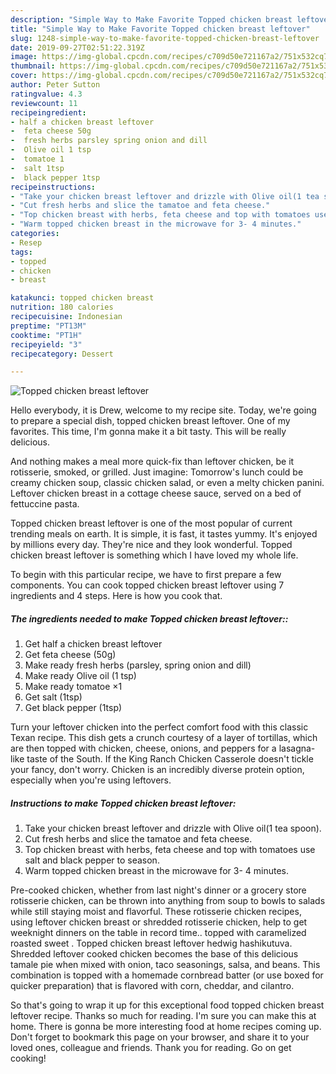```yaml
---
description: "Simple Way to Make Favorite Topped chicken breast leftover"
title: "Simple Way to Make Favorite Topped chicken breast leftover"
slug: 1248-simple-way-to-make-favorite-topped-chicken-breast-leftover
date: 2019-09-27T02:51:22.319Z
image: https://img-global.cpcdn.com/recipes/c709d50e721167a2/751x532cq70/topped-chicken-breast-leftover-recipe-main-photo.jpg
thumbnail: https://img-global.cpcdn.com/recipes/c709d50e721167a2/751x532cq70/topped-chicken-breast-leftover-recipe-main-photo.jpg
cover: https://img-global.cpcdn.com/recipes/c709d50e721167a2/751x532cq70/topped-chicken-breast-leftover-recipe-main-photo.jpg
author: Peter Sutton
ratingvalue: 4.3
reviewcount: 11
recipeingredient:
- half a chicken breast leftover
-  feta cheese 50g
-  fresh herbs parsley spring onion and dill
-  Olive oil 1 tsp
-  tomatoe 1
-  salt 1tsp
-  black pepper 1tsp
recipeinstructions:
- "Take your chicken breast leftover and drizzle with Olive oil(1 tea spoon)."
- "Cut fresh herbs and slice the tamatoe and feta cheese."
- "Top chicken breast with herbs, feta cheese and top with tomatoes use salt and black pepper to season."
- "Warm topped chicken breast in the microwave for 3- 4 minutes."
categories:
- Resep
tags:
- topped
- chicken
- breast

katakunci: topped chicken breast
nutrition: 180 calories
recipecuisine: Indonesian
preptime: "PT13M"
cooktime: "PT1H"
recipeyield: "3"
recipecategory: Dessert

---
```



![Topped chicken breast leftover](https://img-global.cpcdn.com/recipes/c709d50e721167a2/751x532cq70/topped-chicken-breast-leftover-recipe-main-photo.jpg)

Hello everybody, it is Drew, welcome to my recipe site. Today, we're going to prepare a special dish, topped chicken breast leftover. One of my favorites. This time, I'm gonna make it a bit tasty. This will be really delicious.

And nothing makes a meal more quick-fix than leftover chicken, be it rotisserie, smoked, or grilled. Just imagine: Tomorrow&#39;s lunch could be creamy chicken soup, classic chicken salad, or even a melty chicken panini. Leftover chicken breast in a cottage cheese sauce, served on a bed of fettuccine pasta.

Topped chicken breast leftover is one of the most popular of current trending meals on earth. It is simple, it is fast, it tastes yummy. It's enjoyed by millions every day. They're nice and they look wonderful. Topped chicken breast leftover is something which I have loved my whole life.


To begin with this particular recipe, we have to first prepare a few components. You can cook topped chicken breast leftover using 7 ingredients and 4 steps. Here is how you cook that.

##### The ingredients needed to make Topped chicken breast leftover::

1. Get half a chicken breast leftover
1. Get  feta cheese (50g)
1. Make ready  fresh herbs (parsley, spring onion and dill)
1. Make ready  Olive oil (1 tsp)
1. Make ready  tomatoe ×1
1. Get  salt (1tsp)
1. Get  black pepper (1tsp)


Turn your leftover chicken into the perfect comfort food with this classic Texan recipe. This dish gets a crunch courtesy of a layer of tortillas, which are then topped with chicken, cheese, onions, and peppers for a lasagna-like taste of the South. If the King Ranch Chicken Casserole doesn&#39;t tickle your fancy, don&#39;t worry. Chicken is an incredibly diverse protein option, especially when you&#39;re using leftovers. 

##### Instructions to make Topped chicken breast leftover:

1. Take your chicken breast leftover and drizzle with Olive oil(1 tea spoon).
1. Cut fresh herbs and slice the tamatoe and feta cheese.
1. Top chicken breast with herbs, feta cheese and top with tomatoes use salt and black pepper to season.
1. Warm topped chicken breast in the microwave for 3- 4 minutes.


Pre-cooked chicken, whether from last night&#39;s dinner or a grocery store rotisserie chicken, can be thrown into anything from soup to bowls to salads while still staying moist and flavorful. These rotisserie chicken recipes, using leftover chicken breast or shredded rotisserie chicken, help to get weeknight dinners on the table in record time.. topped with caramelized roasted sweet . Topped chicken breast leftover hedwig hashikutuva. Shredded leftover cooked chicken becomes the base of this delicious tamale pie when mixed with onion, taco seasonings, salsa, and beans. This combination is topped with a homemade cornbread batter (or use boxed for quicker preparation) that is flavored with corn, cheddar, and cilantro. 

So that's going to wrap it up for this exceptional food topped chicken breast leftover recipe. Thanks so much for reading. I'm sure you can make this at home. There is gonna be more interesting food at home recipes coming up. Don't forget to bookmark this page on your browser, and share it to your loved ones, colleague and friends. Thank you for reading. Go on get cooking!
